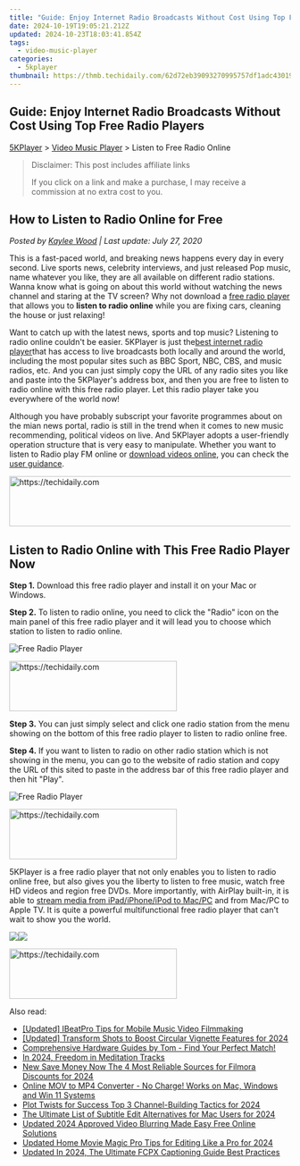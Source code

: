 ```yaml
---
title: "Guide: Enjoy Internet Radio Broadcasts Without Cost Using Top Free Radio Players"
date: 2024-10-19T19:05:21.212Z
updated: 2024-10-23T18:03:41.854Z
tags:
  - video-music-player
categories:
  - 5kplayer
thumbnail: https://thmb.techidaily.com/62d72eb39093270995757df1adc43019ed0e362b73decee245e264928d768a5a.jpg
---
```


## Guide: Enjoy Internet Radio Broadcasts Without Cost Using Top Free Radio Players

[5KPlayer](https://tools.techidaily.com/5kplayer/products/) \> [Video Music Player](https://tools.techidaily.com/5kplayer/video-music-player/) \> Listen to Free Radio Online

>  Disclaimer: This post includes affiliate links
>
>  If you click on a link and make a purchase, I may receive a commission at no extra cost to you.
>

## How to Listen to Radio Online for Free

 _Posted by [Kaylee Wood](https://www.quora.com/profile/Amanda-Hu-21) | Last update: July 27, 2020_

This is a fast-paced world, and breaking news happens every day in every second. Live sports news, celebrity interviews, and just released Pop music, name whatever you like, they are all available on different radio stations. Wanna know what is going on about this world without watching the news channel and staring at the TV screen? Why not download a [free radio player](https://tools.techidaily.com/5kplayer/video-music-player/) that allows you to **listen to radio online** while you are fixing cars, cleaning the house or just relaxing!

Want to catch up with the latest news, sports and top music? Listening to radio online couldn't be easier. 5KPlayer is just the[best internet radio player](https://tools.techidaily.com/5kplayer/video-music-player/)that has access to live broadcasts both locally and around the world, including the most popular sites such as BBC Sport, NBC, CBS, and music radios, etc. And you can just simply copy the URL of any radio sites you like and paste into the 5KPlayer's address box, and then you are free to listen to radio online with this free radio player. Let this radio player take you everywhere of the world now!

Although you have probably subscript your favorite programmes about on the mian news portal, radio is still in the trend when it comes to new music recommending, political videos on live. And 5KPlayer adopts a user-friendly operation structure that is very easy to manipulate. Whether you want to listen to Radio play FM online or [download videos online](https://tools.techidaily.com/5kplayer/youtube-download/), you can check the [user guidance](https://tools.techidaily.com/5kplayer/products/).

<!-- affiliate ads begin -->
<a href="https://ephamedtechinc.pxf.io/c/5597632/2136614/26400" target="_top" id="2136614">
  <img src="//a.impactradius-go.com/display-ad/26400-2136614" border="0" alt="https://techidaily.com" width="728" height="90"/>
</a>
<img height="0" width="0" src="https://ephamedtechinc.pxf.io/i/5597632/2136614/26400" style="position:absolute;visibility:hidden;" border="0" />
<!-- affiliate ads end -->

## Listen to Radio Online with This Free Radio Player Now

**Step 1.** Download this free radio player and install it on your Mac or Windows.

**Step 2.** To listen to radio online, you need to click the "Radio" icon on the main panel of this free radio player and it will lead you to choose which station to listen to radio online.

![Free Radio Player](https://www.5kplayer.com/video-music-player/img/5k-radio-xsy-031701.jpg) 

<!-- affiliate ads begin -->
<a href="https://aligracehair.sjv.io/c/5597632/2047346/19272" target="_top" id="2047346">
  <img src="//a.impactradius-go.com/display-ad/19272-2047346" border="0" alt="https://techidaily.com" width="300" height="90"/>
</a>
<img height="0" width="0" src="https://aligracehair.sjv.io/i/5597632/2047346/19272" style="position:absolute;visibility:hidden;" border="0" />
<!-- affiliate ads end -->

**Step 3.** You can just simply select and click one radio station from the menu showing on the bottom of this free radio player to listen to radio online free.

**Step 4.** If you want to listen to radio on other radio station which is not showing in the menu, you can go to the website of radio station and copy the URL of this sited to paste in the address bar of this free radio player and then hit "Play".

![Free Radio Player](https://www.5kplayer.com/video-music-player/img/play-m3u8-files.jpg) 

<!-- affiliate ads begin -->
<a href="https://laganoo.pxf.io/c/5597632/1484940/16446" target="_top" id="1484940">
  <img src="//a.impactradius-go.com/display-ad/16446-1484940" border="0" alt="https://techidaily.com" width="300" height="90"/>
</a>
<img height="0" width="0" src="https://laganoo.pxf.io/i/5597632/1484940/16446" style="position:absolute;visibility:hidden;" border="0" />
<!-- affiliate ads end -->

5KPlayer is a free radio player that not only enables you to listen to radio online free, but also gives you the liberty to listen to free music, watch free HD videos and region free DVDs. More importantly, with AirPlay built-in, it is able to [stream media from iPad/iPhone/iPod to Mac/PC](https://tools.techidaily.com/5kplayer/airplay/) and from Mac/PC to Apple TV. It is quite a powerful multifunctional free radio player that can't wait to show you the world.

[![](https://www.5kplayer.com/video-music-player/../button/freedownbackmac.png)](https://tools.techidaily.com/5kplayer/products/)[![](https://www.5kplayer.com/video-music-player/../button/freedownwhitewin.png)](https://tools.techidaily.com/5kplayer/products/)

<!-- affiliate ads begin -->
<a href="https://malaysia-healthcare-travel-council.pxf.io/c/5597632/1557742/17382" target="_top" id="1557742">
  <img src="//a.impactradius-go.com/display-ad/17382-1557742" border="0" alt="https://techidaily.com" width="300" height="90"/>
</a>
<img height="0" width="0" src="https://malaysia-healthcare-travel-council.pxf.io/i/5597632/1557742/17382" style="position:absolute;visibility:hidden;" border="0" />
<!-- affiliate ads end -->

<ins class="adsbygoogle"
     style="display:block"
     data-ad-format="autorelaxed"
     data-ad-client="ca-pub-7571918770474297"
     data-ad-slot="1223367746"></ins>

<ins class="adsbygoogle"
     style="display:block"
     data-ad-client="ca-pub-7571918770474297"
     data-ad-slot="8358498916"
     data-ad-format="auto"
     data-full-width-responsive="true"></ins>

<span class="atpl-alsoreadstyle">Also read:</span>
<div><ul>
<li><a href="https://some-knowledge.techidaily.com/updated-ibeatpro-tips-for-mobile-music-video-filmmaking/"><u>[Updated] IBeatPro Tips for Mobile Music Video Filmmaking</u></a></li>
<li><a href="https://article-files.techidaily.com/updated-transform-shots-to-boost-circular-vignette-features-for-2024/"><u>[Updated] Transform Shots to Boost Circular Vignette Features for 2024</u></a></li>
<li><a href="https://hardware-help.techidaily.com/1723262427030-comprehensive-hardware-guides-by-tom-find-your-perfect-match/"><u>Comprehensive Hardware Guides by Tom - Find Your Perfect Match!</u></a></li>
<li><a href="https://some-techniques.techidaily.com/in-2024-freedom-in-meditation-tracks/"><u>In 2024, Freedom in Meditation Tracks</u></a></li>
<li><a href="https://video-ai-editor.techidaily.com/new-save-money-now-the-4-most-reliable-sources-for-filmora-discounts-for-2024/"><u>New Save Money Now The 4 Most Reliable Sources for Filmora Discounts for 2024</u></a></li>
<li><a href="https://discover-extraordinary.techidaily.com/online-mov-to-mp4-converter-no-charge-works-on-mac-windows-and-win-11-systems/"><u>Online MOV to MP4 Converter - No Charge! Works on Mac, Windows and Win 11 Systems</u></a></li>
<li><a href="https://facebook-record-videos.techidaily.com/plot-twists-for-success-top-3-channel-building-tactics-for-2024/"><u>Plot Twists for Success Top 3 Channel-Building Tactics for 2024</u></a></li>
<li><a href="https://video-ai-editor.techidaily.com/the-ultimate-list-of-subtitle-edit-alternatives-for-mac-users-for-2024/"><u>The Ultimate List of Subtitle Edit Alternatives for Mac Users for 2024</u></a></li>
<li><a href="https://video-ai-editor.techidaily.com/updated-2024-approved-video-blurring-made-easy-free-online-solutions/"><u>Updated 2024 Approved Video Blurring Made Easy Free Online Solutions</u></a></li>
<li><a href="https://video-ai-editor.techidaily.com/updated-home-movie-magic-pro-tips-for-editing-like-a-pro-for-2024/"><u>Updated Home Movie Magic Pro Tips for Editing Like a Pro for 2024</u></a></li>
<li><a href="https://video-ai-editor.techidaily.com/updated-in-2024-the-ultimate-fcpx-captioning-guide-best-practices/"><u>Updated In 2024, The Ultimate FCPX Captioning Guide Best Practices</u></a></li>
</ul></div>

